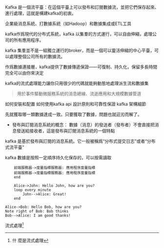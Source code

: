 Kafka 是一個流平臺：在這個平臺上可以發布和訂閱數據流，並把它們保存起來、進行處理，這就是構建kafka的初衷。

企業級消息系統、打數據系統（如Hadoop）和數據集成或ETL工具

kafka作爲現代的分布式系統，kafka 以集羣的方式運行，可以自由伸縮，處理公司的所有應用程序。

kafka 集羣並不是一組獨立運行的broker，而是一個可以靈活伸縮的中心平臺，可以處理整個公司所有的數據流。

作爲數據連接層，kafka提供了數據傳遞保證——可復制、持久化，保留多長時間完全可以由你來決定

kafka的流式處理能力讓你只用很少的代碼就能夠動態地處理派生流和數據集

> 用於事件驅動微服務系統的消息總線、流逝應用和大規模數據管道

如何安裝和配置
如何使用kafka api
設計原則和可靠性保證
kafka 架構細節

先就獲取哪一類數據達成一致。只要獲取了數據，問題也就迎刃而解了。

* 發布與訂閱消息系統的概念：
    數據（消息）的發送者（發布者）不會直接把消息發送給接收者，這是發布與訂閱消息系統的一個特點
    
kafka 是基於發布與訂閱的消息系統。它一般被稱爲“分布式提交日志”或者“分布式流平臺”

kafka 數據是按照一定順序持久化保存的，可以按需讀取

```sequence
    前端服務器->度量指標服務器: 應用程序度量指標
    前端服務器->度量指標服務器: 應用程序度量指標
    end
```

```sequence
    Alice->John: Hello John, how are you?
    loop every minute
        John-->Alice: Great!
    end
```

```seq
Alice->Bob: Hello Bob, how are you?
Note right of Bob: Bob thinks
Bob-->Alice: I am good thanks!
```



流式處理[^1]


[^1]:  什 麼是流式處理